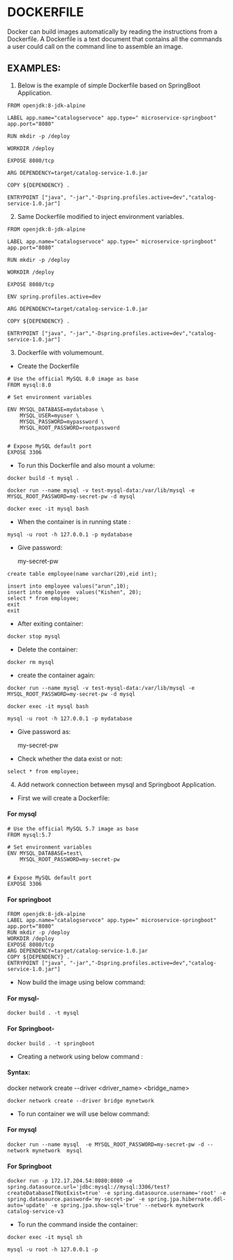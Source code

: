 # DOCKERFILE 

Docker can build images automatically by reading the instructions from a Dockerfile. A Dockerfile is a text document that contains all the commands a user could call on the command line to assemble an image.

## EXAMPLES:

1. Below is the example of simple Dockerfile based on SpringBoot Application.

```
FROM openjdk:8-jdk-alpine

LABEL app.name="catalogservoce" app.type=" microservice-springboot" app.port="8080"

RUN mkdir -p /deploy

WORKDIR /deploy

EXPOSE 8080/tcp

ARG DEPENDENCY=target/catalog-service-1.0.jar

COPY ${DEPENDENCY} .

ENTRYPOINT ["java", "-jar","-Dspring.profiles.active=dev","catalog-service-1.0.jar"]
```

2. Same Dockerfile modified to inject environment variables.

```
FROM openjdk:8-jdk-alpine

LABEL app.name="catalogservoce" app.type=" microservice-springboot" app.port="8080"

RUN mkdir -p /deploy

WORKDIR /deploy

EXPOSE 8080/tcp

ENV spring.profiles.active=dev

ARG DEPENDENCY=target/catalog-service-1.0.jar

COPY ${DEPENDENCY} .

ENTRYPOINT ["java", "-jar","-Dspring.profiles.active=dev","catalog-service-1.0.jar"]

```

3. Dockerfile with volumemount.
* Create the Dockerfile

```
# Use the official MySQL 8.0 image as base
FROM mysql:8.0
 
# Set environment variables

ENV MYSQL_DATABASE=mydatabase \
    MYSQL_USER=myuser \
    MYSQL_PASSWORD=mypassword \
    MYSQL_ROOT_PASSWORD=rootpassword
 

# Expose MySQL default port
EXPOSE 3306
```
* To run this Dockerfile and also mount a volume:

```
docker build -t mysql .

docker run --name mysql -v test-mysql-data:/var/lib/mysql -e MYSQL_ROOT_PASSWORD=my-secret-pw -d mysql

docker exec -it mysql bash
```
* When the container is in running state :

```
mysql -u root -h 127.0.0.1 -p mydatabase

```
* Give password:

  my-secret-pw

```
create table employee(name varchar(20),eid int);
 
insert into employee values("arun",10);
insert into employee  values("Kishen", 20);
select * from employee;
exit
exit
```
* After exiting container:

```
docker stop mysql
```
* Delete the container:

```
docker rm mysql
```

* create the container again:

```
docker run --name mysql -v test-mysql-data:/var/lib/mysql -e MYSQL_ROOT_PASSWORD=my-secret-pw -d mysql

docker exec -it mysql bash
```
```
mysql -u root -h 127.0.0.1 -p mydatabase
```
* Give password as:

   my-secret-pw

* Check whether the data exist or not:

```
select * from employee;
```

4. Add network connection between mysql and Springboot Application.

* First we will create a Dockerfile:

#### For mysql
```
# Use the official MySQL 5.7 image as base
FROM mysql:5.7
 
# Set environment variables
ENV MYSQL_DATABASE=test\
    MYSQL_ROOT_PASSWORD=my-secret-pw
 
 
# Expose MySQL default port
EXPOSE 3306
```

#### For springboot
```
FROM openjdk:8-jdk-alpine
LABEL app.name="catalogservoce" app.type=" microservice-springboot" app.port="8080"
RUN mkdir -p /deploy
WORKDIR /deploy
EXPOSE 8080/tcp
ARG DEPENDENCY=target/catalog-service-1.0.jar
COPY ${DEPENDENCY} .
ENTRYPOINT ["java", "-jar","-Dspring.profiles.active=dev","catalog-service-1.0.jar"]
```

* Now build the image using below command:

#### For mysql-
```
docker build . -t mysql
```
#### For Springboot-
```
docker build . -t springboot
```

* Creating a network using below command :
#### Syntax:
docker network create --driver <driver_name> <bridge_name>

```
docker network create --driver bridge mynetwork
```
* To run container we will use below command:


#### For mysql
```
docker run --name mysql  -e MYSQL_ROOT_PASSWORD=my-secret-pw -d --network mynetwork  mysql
```

#### For Springboot
```
docker run -p 172.17.204.54:8080:8080 -e spring.datasource.url='jdbc:mysql://mysql:3306/test?createDatabaseIfNotExist=true' -e spring.datasource.username='root' -e spring.datasource.password='my-secret-pw' -e spring.jpa.hibernate.ddl-auto='update' -e spring.jpa.show-sql='true' --network mynetwork catalog-service-v3
```


* To run the command inside the container:

```
docker exec -it mysql sh
```

```
mysql -u root -h 127.0.0.1 -p
```